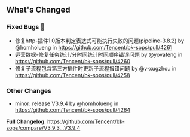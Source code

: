 ## What's Changed

### Fixed Bugs 👾
* 修复http-插件1.0版本判定表达式可能执行失败的问题(pipeline-3.8.2) by @homholueng in https://github.com/Tencent/bk-sops/pull/4261
* 运营数据-修复任务统计/分时间统计时间顺序错误问题 by @yovafeng in https://github.com/Tencent/bk-sops/pull/4260
* 修复子流程包含第三方插件时更新子流程报错问题 by @v-xugzhou in https://github.com/Tencent/bk-sops/pull/4258

### Other Changes
* minor: release V3.9.4 by @homholueng in https://github.com/Tencent/bk-sops/pull/4264


**Full Changelog**: https://github.com/Tencent/bk-sops/compare/V3.9.3...V3.9.4

